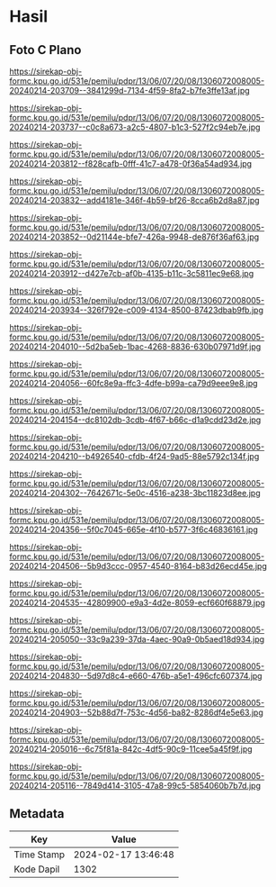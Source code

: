 # Hasil

## Foto C Plano

https://sirekap-obj-formc.kpu.go.id/531e/pemilu/pdpr/13/06/07/20/08/1306072008005-20240214-203709--3841299d-7134-4f59-8fa2-b7fe3ffe13af.jpg

https://sirekap-obj-formc.kpu.go.id/531e/pemilu/pdpr/13/06/07/20/08/1306072008005-20240214-203737--c0c8a673-a2c5-4807-b1c3-527f2c94eb7e.jpg

https://sirekap-obj-formc.kpu.go.id/531e/pemilu/pdpr/13/06/07/20/08/1306072008005-20240214-203812--f828cafb-0fff-41c7-a478-0f36a54ad934.jpg

https://sirekap-obj-formc.kpu.go.id/531e/pemilu/pdpr/13/06/07/20/08/1306072008005-20240214-203832--add4181e-346f-4b59-bf26-8cca6b2d8a87.jpg

https://sirekap-obj-formc.kpu.go.id/531e/pemilu/pdpr/13/06/07/20/08/1306072008005-20240214-203852--0d21144e-bfe7-426a-9948-de876f36af63.jpg

https://sirekap-obj-formc.kpu.go.id/531e/pemilu/pdpr/13/06/07/20/08/1306072008005-20240214-203912--d427e7cb-af0b-4135-b11c-3c5811ec9e68.jpg

https://sirekap-obj-formc.kpu.go.id/531e/pemilu/pdpr/13/06/07/20/08/1306072008005-20240214-203934--326f792e-c009-4134-8500-87423dbab9fb.jpg

https://sirekap-obj-formc.kpu.go.id/531e/pemilu/pdpr/13/06/07/20/08/1306072008005-20240214-204010--5d2ba5eb-1bac-4268-8836-630b07971d9f.jpg

https://sirekap-obj-formc.kpu.go.id/531e/pemilu/pdpr/13/06/07/20/08/1306072008005-20240214-204056--60fc8e9a-ffc3-4dfe-b99a-ca79d9eee9e8.jpg

https://sirekap-obj-formc.kpu.go.id/531e/pemilu/pdpr/13/06/07/20/08/1306072008005-20240214-204154--dc8102db-3cdb-4f67-b66c-d1a9cdd23d2e.jpg

https://sirekap-obj-formc.kpu.go.id/531e/pemilu/pdpr/13/06/07/20/08/1306072008005-20240214-204210--b4926540-cfdb-4f24-9ad5-88e5792c134f.jpg

https://sirekap-obj-formc.kpu.go.id/531e/pemilu/pdpr/13/06/07/20/08/1306072008005-20240214-204302--7642671c-5e0c-4516-a238-3bc11823d8ee.jpg

https://sirekap-obj-formc.kpu.go.id/531e/pemilu/pdpr/13/06/07/20/08/1306072008005-20240214-204356--5f0c7045-665e-4f10-b577-3f6c46836161.jpg

https://sirekap-obj-formc.kpu.go.id/531e/pemilu/pdpr/13/06/07/20/08/1306072008005-20240214-204506--5b9d3ccc-0957-4540-8164-b83d26ecd45e.jpg

https://sirekap-obj-formc.kpu.go.id/531e/pemilu/pdpr/13/06/07/20/08/1306072008005-20240214-204535--42809900-e9a3-4d2e-8059-ecf660f68879.jpg

https://sirekap-obj-formc.kpu.go.id/531e/pemilu/pdpr/13/06/07/20/08/1306072008005-20240214-205050--33c9a239-37da-4aec-90a9-0b5aed18d934.jpg

https://sirekap-obj-formc.kpu.go.id/531e/pemilu/pdpr/13/06/07/20/08/1306072008005-20240214-204830--5d97d8c4-e660-476b-a5e1-496cfc607374.jpg

https://sirekap-obj-formc.kpu.go.id/531e/pemilu/pdpr/13/06/07/20/08/1306072008005-20240214-204903--52b88d7f-753c-4d56-ba82-8286df4e5e63.jpg

https://sirekap-obj-formc.kpu.go.id/531e/pemilu/pdpr/13/06/07/20/08/1306072008005-20240214-205016--6c75f81a-842c-4df5-90c9-11cee5a45f9f.jpg

https://sirekap-obj-formc.kpu.go.id/531e/pemilu/pdpr/13/06/07/20/08/1306072008005-20240214-205116--7849d414-3105-47a8-99c5-5854060b7b7d.jpg


## Metadata

| Key        | Value               |
| ---------- | ------------------- |
| Time Stamp | 2024-02-17 13:46:48 |
| Kode Dapil | 1302                |




